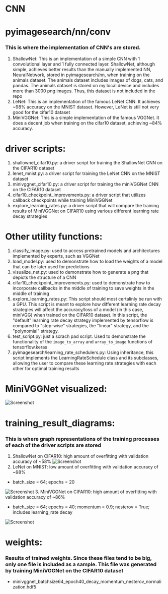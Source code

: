 # CNN
# pyimagesearch/nn/conv
### This is where the implementation of CNN's are stored.
1. ShallowNet: This is an implementation of a simple CNN with 1 convolutional layer and 1 fully connected layer.  ShallowNet, although simple, achieves better results than the manually implemented NN, NeuralNetwork, stored in pyimagesearch/nn, when training on the animals dataset. The animals dataset includes images of dogs, cats, and pandas. The animals dataset is stored on my local device and includes more than 3000 png images. Thus, this dataset is not included in the repo
2. LeNet: This is an implementation of the famous LeNet CNN. It achieves ~98% accuracy on the MNIST dataset. However, LeNet is still not very good for the cifar10 dataset
3. MiniVGGNet: This is a simple implementation of the famous VGGNet. It does a decent job when training on the cifar10 dataset, achieving ~84% accuracy.

# driver scripts:
1. shallownet_cifar10.py: a driver script for training the ShallowNet CNN on the CIFAR10 dataset 
2. lenet_mnist.py: a driver script for training the LeNet CNN on the MNIST dataset
3. minivggnet_cifar10.py: a driver script for training the miniVGGNet CNN on the CIFAR10 dataset 
4. cifar10_checkpoint_improvements.py: a driver script that utilizes callback checkpoints while training MiniVGGNet
5. explore_learning_rates.py: a driver script that will compare the training results of MiniVGGNet on CIFAR10 using various different learning rate decay strategies

# Other utility functions:
1. classify_image.py: used to access pretrained models and architectures implemented by experts, such as VGGNet
2. load_model.py: used to demonstrate how to load the weights of a model that can be later used for predictions
3. visualize_net.py: used to demonstrate how to generate a png that depicts the structure of a CNN
4. cifar10_checkpoint_improvements.py: used to demonstrate how to incorporate callbacks in the middle of training to save weights in the middle of training
5. explore_learning_rates.py: This script should most certalinly be run with a GPU. This script is meant to explore how different learning rate decay strategies will affect the accuracy/loss of a model (in this case, miniVGG) when trained on the CIFAR10 dataset. In this script, the "default" learning rate decay strategy implemented by tensorflow is compared to "step-wise" strategies, the "linear" strategy, and the "polynomial" strategy.
6. test_script.py: just a scrach pad script. Used to demonstrate the functionality of the `image_to_array` and `array_to_image` functions of tensorflow.keras
7. pyimagesearch/learning_rate_schedulers.py: Using inheritance, this script implements the LearningRateSchedule class and its subclasses, allowing the user to compare these learning rate strategies with each other for optimal training results

# MiniVGGNet visualized:
![Screenshot](MiniVGGArchitecture.png)

# training_result_diagrams:
### This is where graph representations of the training processes of each of the driver scripts are stored
1. ShallowNet on CIFAR10: high amount of overfitting with validation accuracy of ~58%
![Screenshot](training_result_diagrams/shallownet_cifar10.png)
2. LeNet on MNIST: low amount of overfitting with validation accuracy of ~98%
- batch_size = 64; epochs = 20

![Screenshot](training_result_diagrams/lenet_batchsize64_epochs20.png)
3. MiniVGGNet on CIFAR10: high amount of overfitting with validation accuracy of ~86%
- batch_size = 64; epochs = 40; momentum = 0.9; nesterov = True; includes learning_rate decay

![Screenshot](training_result_diagrams/minivggnet_batchsize64_epochs40_decay_momentum_nesterov_normalization.png)

# weights:
### Results of trained weights. Since these files tend to be big, only one file is included as a sample. This file was generated by training MiniVGGNet on the CIFAR10 dataset
- minivggnet_batchsize64_epoch40_decay_momentum_nesterov_normalization.hdf5